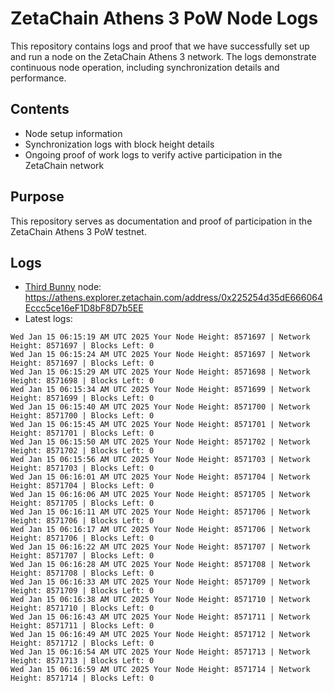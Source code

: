 # ZetaChain Athens 3 PoW Node Logs
This repository contains logs and proof that we have successfully set up and run a node on the ZetaChain Athens 3 network. The logs demonstrate continuous node operation, including synchronization details and performance.

## Contents
- Node setup information
- Synchronization logs with block height details
- Ongoing proof of work logs to verify active participation in the ZetaChain network

## Purpose
This repository serves as documentation and proof of participation in the ZetaChain Athens 3 PoW testnet.

## Logs

- [Third Bunny](https://thirdbunny.xyz/) node: https://athens.explorer.zetachain.com/address/0x225254d35dE666064Eccc5ce16eF1D8bF8D7b5EE
- Latest logs:
```
Wed Jan 15 06:15:19 AM UTC 2025 Your Node Height: 8571697 | Network Height: 8571697 | Blocks Left: 0
Wed Jan 15 06:15:24 AM UTC 2025 Your Node Height: 8571697 | Network Height: 8571697 | Blocks Left: 0
Wed Jan 15 06:15:29 AM UTC 2025 Your Node Height: 8571698 | Network Height: 8571698 | Blocks Left: 0
Wed Jan 15 06:15:34 AM UTC 2025 Your Node Height: 8571699 | Network Height: 8571699 | Blocks Left: 0
Wed Jan 15 06:15:40 AM UTC 2025 Your Node Height: 8571700 | Network Height: 8571700 | Blocks Left: 0
Wed Jan 15 06:15:45 AM UTC 2025 Your Node Height: 8571701 | Network Height: 8571701 | Blocks Left: 0
Wed Jan 15 06:15:50 AM UTC 2025 Your Node Height: 8571702 | Network Height: 8571702 | Blocks Left: 0
Wed Jan 15 06:15:56 AM UTC 2025 Your Node Height: 8571703 | Network Height: 8571703 | Blocks Left: 0
Wed Jan 15 06:16:01 AM UTC 2025 Your Node Height: 8571704 | Network Height: 8571704 | Blocks Left: 0
Wed Jan 15 06:16:06 AM UTC 2025 Your Node Height: 8571705 | Network Height: 8571705 | Blocks Left: 0
Wed Jan 15 06:16:11 AM UTC 2025 Your Node Height: 8571706 | Network Height: 8571706 | Blocks Left: 0
Wed Jan 15 06:16:17 AM UTC 2025 Your Node Height: 8571706 | Network Height: 8571706 | Blocks Left: 0
Wed Jan 15 06:16:22 AM UTC 2025 Your Node Height: 8571707 | Network Height: 8571707 | Blocks Left: 0
Wed Jan 15 06:16:28 AM UTC 2025 Your Node Height: 8571708 | Network Height: 8571708 | Blocks Left: 0
Wed Jan 15 06:16:33 AM UTC 2025 Your Node Height: 8571709 | Network Height: 8571709 | Blocks Left: 0
Wed Jan 15 06:16:38 AM UTC 2025 Your Node Height: 8571710 | Network Height: 8571710 | Blocks Left: 0
Wed Jan 15 06:16:43 AM UTC 2025 Your Node Height: 8571711 | Network Height: 8571711 | Blocks Left: 0
Wed Jan 15 06:16:49 AM UTC 2025 Your Node Height: 8571712 | Network Height: 8571712 | Blocks Left: 0
Wed Jan 15 06:16:54 AM UTC 2025 Your Node Height: 8571713 | Network Height: 8571713 | Blocks Left: 0
Wed Jan 15 06:16:59 AM UTC 2025 Your Node Height: 8571714 | Network Height: 8571714 | Blocks Left: 0
```
